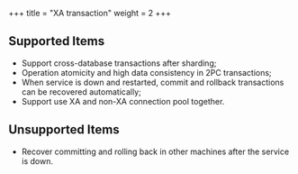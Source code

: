 +++
title = "XA transaction"
weight = 2
+++

## Supported Items

* Support cross-database transactions after sharding;
* Operation atomicity and high data consistency in 2PC transactions;
* When service is down and restarted, commit and rollback transactions can be recovered automatically;
* Support use XA and non-XA connection pool together.

## Unsupported Items

* Recover committing and rolling back in other machines after the service is down.
